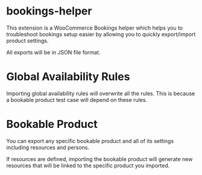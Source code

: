 # bookings-helper
This extension is a WooCommerce Bookings helper which helps you to troubleshoot bookings setup easier by allowing you to quickly export/import product settings.

All exports will be in JSON file format.

# Global Availability Rules

Importing global availability rules will overwrite all the rules. This is because a bookable product test case will depend on these rules.

# Bookable Product

You can export any specific bookable product and all of its settings including resources and persons.

If resources are defined, importing the bookable product will generate new resources that will be linked to the specific product you imported.
